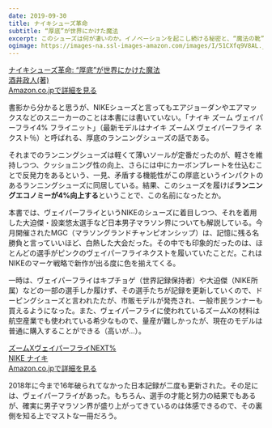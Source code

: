 ```yaml
---
date: 2019-09-30
title: ナイキシューズ革命
subtitle: “厚底”が世界にかけた魔法
excerpt: このシューズは何が凄いのか。イノベーションを起こし続ける秘密と、“魔法の靴”を取り巻く人々の熱狂に迫る一冊。
ogimage: https://images-na.ssl-images-amazon.com/images/I/51CXfq9V8AL._SX338_BO1,204,203,200_.jpg
---
```

<div class="__media"><a href="https://www.amazon.co.jp/dp/4591162893/?tag=warikiru-22" target="_blank" rel="noopener">
<img src="https://images-na.ssl-images-amazon.com/images/I/51CXfq9V8AL._SX338_BO1,204,203,200_.jpg" alt="" class="__media__image">
<div class="__media__body">
    <div>ナイキシューズ革命: “厚底”が世界にかけた魔法</div>
    <div class="__media__text">酒井政人(著)</div>
    <div>Amazon.co.jpで詳細を見る</div>
</div>
</a></div>

書影から分かると思うが、NIKEシューズと言ってもエアジョーダンやエアマックスなどのスニーカーのことは本書には書いていない。「ナイキ ズーム ヴェイパーフライ4% フライニット」（最新モデルはナイキ ズームX ヴェイパーフライ ネクスト％）と呼ばれる、厚底のランニングシューズの話である。

それまでのランニングシューズは軽くて薄いソールが定番だったのが、軽さを維持しつつ、クッショニング性の向上、さらには中にカーボンプレートを仕込むことで反発力をあるという、一見、矛盾する機能性がこの厚底というインパクトのあるランニングシューズに同居している。結果、このシューズを履けば**ランニングエコノミーが4%向上する**ということで、この名前になったとか。

本書では、ヴェイパーフライというNIKEのシューズに着目しつつ、それを着用した大迫傑・設楽悠太選手など日本男子マラソン界についても解説している。今月開催されたMGC（マラソングランドチャンピオンシップ）は、記憶に残る名勝負と言っていいほど、白熱した大会だった。その中でも印象的だったのは、ほとんどの選手がピンクのヴェイパーフライネクストを履いていたことだ。これはNIKEのマーケ戦略で新作が出る度に色を揃えてくる。

一時は、ヴェイパーフライはキプチョゲ（世界記録保持者）や大迫傑（NIKE所属）などの一部の選手しか履けず、その選手たちが記録を更新していくので、ドーピングシューズと言われたたが、市販モデルが発売され、一般市民ランナーも買えるようになった。また、ヴェイパーフライに使われているズームXの材料は航空産業でも使われている希少なもので、量産が難しかったが、現在のモデルは普通に購入することができる（高いが...）。

<div class="__media"><a href="https://www.amazon.co.jp/dp/B07VND35BP/?tag=warikiru-22" target="_blank" rel="noopener">
<img src="https://images-na.ssl-images-amazon.com/images/I/618mcNvwehL._UL1400_.jpg" alt="" class="__media__image">
<div class="__media__body">
    <div>ズームXヴェイパーフライNEXT%</div>
    <div class="__media__text">NIKE ナイキ</div>
    <div>Amazon.co.jpで詳細を見る</div>
</div>
</a></div>

2018年に今まで16年破られてなかった日本記録が二度も更新された。その足には、ヴェイパーフライがあった。もちろん、選手の才能と努力の結果でもあるが、確実に男子マラソン界が盛り上がってきているのは体感できるので、その裏側を知る上でマストな一冊だろう。